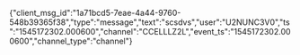 {"client_msg_id":"1a71bcd5-7eae-4a44-9760-548b39365f38","type":"message","text":"scsdvs","user":"U2NUNC3V0","ts":"1545172302.000600","channel":"CCELLLZ2L","event_ts":"1545172302.000600","channel_type":"channel"}